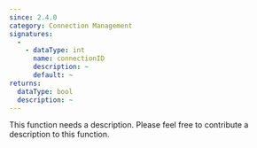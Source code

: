 ```yaml
---
since: 2.4.0
category: Connection Management
signatures:
  -
    - dataType: int
      name: connectionID
      description: ~
      default: ~
returns:
  dataType: bool
  description: ~
---
```


This function needs a description. Please feel free to contribute a description to this function.
